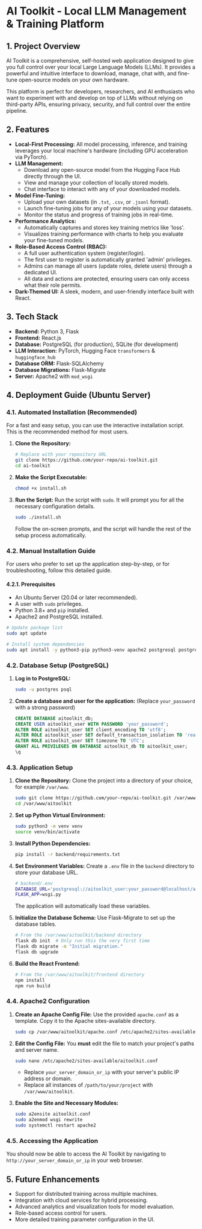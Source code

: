 # AI Toolkit - Local LLM Management & Training Platform

## 1. Project Overview

AI Toolkit is a comprehensive, self-hosted web application designed to give you full control over your local Large Language Models (LLMs). It provides a powerful and intuitive interface to download, manage, chat with, and fine-tune open-source models on your own hardware.

This platform is perfect for developers, researchers, and AI enthusiasts who want to experiment with and develop on top of LLMs without relying on third-party APIs, ensuring privacy, security, and full control over the entire pipeline.

## 2. Features

- **Local-First Processing:** All model processing, inference, and training leverages your local machine's hardware (including GPU acceleration via PyTorch).
- **LLM Management:**
    - Download any open-source model from the Hugging Face Hub directly through the UI.
    - View and manage your collection of locally stored models.
    - Chat interface to interact with any of your downloaded models.
- **Model Fine-Tuning:**
    - Upload your own datasets (in `.txt`, `.csv`, or `.jsonl` format).
    - Launch fine-tuning jobs for any of your models using your datasets.
    - Monitor the status and progress of training jobs in real-time.
- **Performance Analytics:**
    - Automatically captures and stores key training metrics like 'loss'.
    - Visualizes training performance with charts to help you evaluate your fine-tuned models.
- **Role-Based Access Control (RBAC):**
    - A full user authentication system (register/login).
    - The first user to register is automatically granted 'admin' privileges.
    - Admins can manage all users (update roles, delete users) through a dedicated UI.
    - All data and actions are protected, ensuring users can only access what their role permits.
- **Dark-Themed UI:** A sleek, modern, and user-friendly interface built with React.

## 3. Tech Stack

- **Backend:** Python 3, Flask
- **Frontend:** React.js
- **Database:** PostgreSQL (for production), SQLite (for development)
- **LLM Interaction:** PyTorch, Hugging Face `transformers` & `huggingface_hub`
- **Database ORM:** Flask-SQLAlchemy
- **Database Migrations:** Flask-Migrate
- **Server:** Apache2 with `mod_wsgi`

## 4. Deployment Guide (Ubuntu Server)

### 4.1. Automated Installation (Recommended)

For a fast and easy setup, you can use the interactive installation script. This is the recommended method for most users.

1.  **Clone the Repository:**
    ```bash
    # Replace with your repository URL
    git clone https://github.com/your-repo/ai-toolkit.git
    cd ai-toolkit
    ```
2.  **Make the Script Executable:**
    ```bash
    chmod +x install.sh
    ```
3.  **Run the Script:**
    Run the script with `sudo`. It will prompt you for all the necessary configuration details.
    ```bash
    sudo ./install.sh
    ```
    Follow the on-screen prompts, and the script will handle the rest of the setup process automatically.

### 4.2. Manual Installation Guide

For users who prefer to set up the application step-by-step, or for troubleshooting, follow this detailed guide.

#### 4.2.1. Prerequisites

- An Ubuntu Server (20.04 or later recommended).
- A user with `sudo` privileges.
- Python 3.8+ and `pip` installed.
- Apache2 and PostgreSQL installed.

```bash
# Update package list
sudo apt update

# Install system dependencies
sudo apt install -y python3-pip python3-venv apache2 postgresql postgresql-contrib libapache2-mod-wsgi-py3
```

### 4.2. Database Setup (PostgreSQL)

1.  **Log in to PostgreSQL:**
    ```bash
    sudo -u postgres psql
    ```
2.  **Create a database and user for the application:**
    (Replace `your_password` with a strong password)
    ```sql
    CREATE DATABASE aitoolkit_db;
    CREATE USER aitoolkit_user WITH PASSWORD 'your_password';
    ALTER ROLE aitoolkit_user SET client_encoding TO 'utf8';
    ALTER ROLE aitoolkit_user SET default_transaction_isolation TO 'read committed';
    ALTER ROLE aitoolkit_user SET timezone TO 'UTC';
    GRANT ALL PRIVILEGES ON DATABASE aitoolkit_db TO aitoolkit_user;
    \q
    ```

### 4.3. Application Setup

1.  **Clone the Repository:**
    Clone the project into a directory of your choice, for example `/var/www`.
    ```bash
    sudo git clone https://github.com/your-repo/ai-toolkit.git /var/www/aitoolkit
    cd /var/www/aitoolkit
    ```

2.  **Set up Python Virtual Environment:**
    ```bash
    sudo python3 -m venv venv
    source venv/bin/activate
    ```

3.  **Install Python Dependencies:**
    ```bash
    pip install -r backend/requirements.txt
    ```

4.  **Set Environment Variables:**
    Create a `.env` file in the `backend` directory to store your database URL.
    ```bash
    # backend/.env
    DATABASE_URL='postgresql://aitoolkit_user:your_password@localhost/aitoolkit_db'
    FLASK_APP=wsgi.py
    ```
    The application will automatically load these variables.

5.  **Initialize the Database Schema:**
    Use Flask-Migrate to set up the database tables.
    ```bash
    # From the /var/www/aitoolkit/backend directory
    flask db init  # Only run this the very first time
    flask db migrate -m "Initial migration."
    flask db upgrade
    ```

6.  **Build the React Frontend:**
    ```bash
    # From the /var/www/aitoolkit/frontend directory
    npm install
    npm run build
    ```

### 4.4. Apache2 Configuration

1.  **Create an Apache Config File:**
    Use the provided `apache.conf` as a template. Copy it to the Apache sites-available directory.
    ```bash
    sudo cp /var/www/aitoolkit/apache.conf /etc/apache2/sites-available/aitoolkit.conf
    ```

2.  **Edit the Config File:**
    You **must** edit the file to match your project's paths and server name.
    ```bash
    sudo nano /etc/apache2/sites-available/aitoolkit.conf
    ```
    - Replace `your_server_domain_or_ip` with your server's public IP address or domain.
    - Replace all instances of `/path/to/your/project` with `/var/www/aitoolkit`.

3.  **Enable the Site and Necessary Modules:**
    ```bash
    sudo a2ensite aitoolkit.conf
    sudo a2enmod wsgi rewrite
    sudo systemctl restart apache2
    ```

### 4.5. Accessing the Application

You should now be able to access the AI Toolkit by navigating to `http://your_server_domain_or_ip` in your web browser.

## 5. Future Enhancements

- Support for distributed training across multiple machines.
- Integration with cloud services for hybrid processing.
- Advanced analytics and visualization tools for model evaluation.
- Role-based access control for users.
- More detailed training parameter configuration in the UI.
